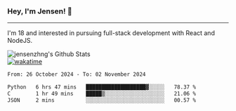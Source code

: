 ### Hey, I'm Jensen! 👋

---

I'm 18 and interested in pursuing full-stack development with React and NodeJS.

![jensenzhng's Github Stats](https://github-readme-stats.vercel.app/api?username=jensenzhng&theme=dark&show_icons=true&count_private=true)
<br />
[![wakatime](https://wakatime.com/badge/user/cbfc263d-3611-4e36-8278-8fad45fe3f62.svg)](https://wakatime.com/@cbfc263d-3611-4e36-8278-8fad45fe3f62)

<!--START_SECTION:waka-->

```txt
From: 26 October 2024 - To: 02 November 2024

Python   6 hrs 47 mins   ███████████████████▓░░░░░   78.37 %
C        1 hr 49 mins    █████▒░░░░░░░░░░░░░░░░░░░   21.06 %
JSON     2 mins          ░░░░░░░░░░░░░░░░░░░░░░░░░   00.57 %
```

<!--END_SECTION:waka-->
